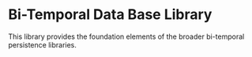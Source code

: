 # Bi-Temporal Data Base Library

This library provides the foundation elements of the broader bi-temporal persistence libraries.